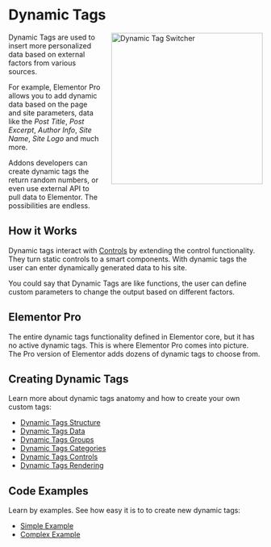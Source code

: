 # Dynamic Tags

<Badge type="tip" vertical="top" text="Elementor Core" /> <Badge type="warning" vertical="top" text="Advanced" />

<img src="/assets/img/dynamic-tag-switcher.png" alt="Dynamic Tag Switcher" style="float: right; width: 300px; margin-left: 20px; margin-bottom: 20px;">

Dynamic Tags are used to insert more personalized data based on external factors from various sources.

For example, Elementor Pro allows you to add dynamic data based on the page and site parameters, data like the *Post Title*, *Post Excerpt*, *Author Info*, *Site Name*, *Site Logo* and much more.

Addons developers can create dynamic tags the return random numbers, or even use external API to pull data to Elementor. The possibilities are endless.

## How it Works

Dynamic tags interact with [Controls](/controls/) by extending the control functionality. They turn static controls to a smart components. With dynamic tags the user can enter dynamically generated data to his site.

You could say that Dynamic Tags are like functions, the user can define custom parameters to change the output based on different factors.

## Elementor Pro

The entire dynamic tags functionality defined in Elementor core, but it has no active dynamic tags. This is where Elementor Pro comes into picture. The Pro version of Elementor adds dozens of dynamic tags to choose from.

## Creating Dynamic Tags

Learn more about dynamic tags anatomy and how to create your own custom tags:

* [Dynamic Tags Structure](./dynamic-tags-structure)
* [Dynamic Tags Data](./dynamic-tags-data)
* [Dynamic Tags Groups](./dynamic-tags-groups)
* [Dynamic Tags Categories](./dynamic-tags-categories)
* [Dynamic Tags Controls](./dynamic-tags-controls)
* [Dynamic Tags Rendering](./dynamic-tags-rendering)

## Code Examples

Learn by examples. See how easy it is to to create new dynamic tags:

* [Simple Example](./simple-example)
* [Complex Example](./complex-example)
